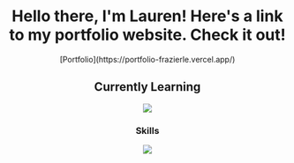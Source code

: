 
<div align="center">
  <h1>Hello there, I'm Lauren!  Here's a link to my portfolio website. Check it out!</h1>
  <span>[Portfolio](https://portfolio-frazierle.vercel.app/)</span>
</div>

<div align="center">
  <h2>Currently Learning</h2>
   <a href="https://skillicons.dev">
    <img src="https://skillicons.dev/icons?i=angular,nextjs,jest" />
  </a>
  <h3>Skills</h3>
  <a href="https://skillicons.dev">
    <img src="https://skillicons.dev/icons?i=js,html,css,apollo,atom,bootstrap,express,figma,github,graphql,materialui,postman,nodejs,react,redux,vercel,vscode" />
  </a>
</div>

